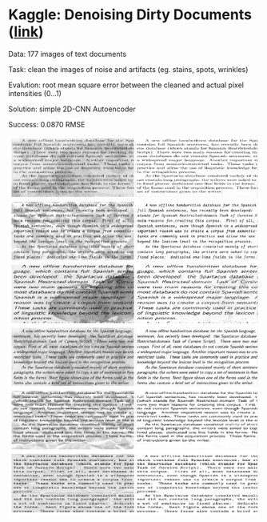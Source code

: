 # Kaggle: Denoising Dirty Documents ([link](https://www.kaggle.com/c/denoising-dirty-documents/overview))

Data: 177 images of text documents 

Task: clean the images of noise and artifacts (eg. stains, spots, wrinkles)

Evalution: root mean square error between the cleaned and actual pixel intensities (0...1)

Solution: simple 2D-CNN Autoencoder

Success: 0.0870 RMSE

![](predictions.png)
